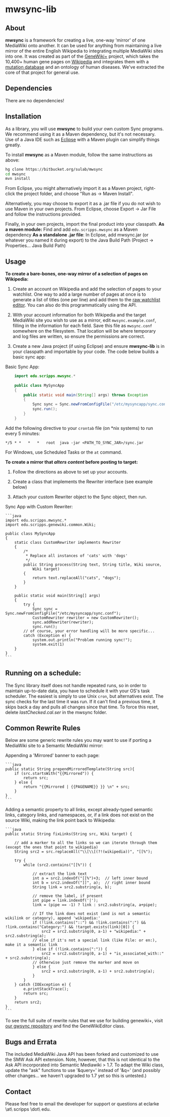 mwsync-lib
==========

About
----------
__mwsync__ is a framework for creating a live, one-way 'mirror' of one MediaWiki onto another. It can be used for anything from maintaining a live mirror of the entire English Wikipedia to integrating multiple MediaWiki sites into one.
It was created as part of the [GeneWiki+](http://genewikiplus.org) project, which takes the 10,400+ human gene pages on [Wikipedia](http://en.wikipedia.org) and integrates them with a [mutation database](http://snpedia.com) and an ontology of human diseases. We've extracted the core of that project for general use.

Dependencies
------------
There are no dependencies! 
    
Installation
------------
As a library, you will use __mwsync__ to build your own custom Sync programs. We recommend using it as a Maven dependency, but it's not necessary. Use of a Java IDE such as [Eclipse](http://eclipse.org) with a Maven plugin can simplify things greatly.

To install __mwsync__ as a Maven module, follow the same instructions as above:

```bash
hg clone https://bitbucket.org/sulab/mwsync
cd mwsync
mvn install
```
    
From Eclipse, you might alternatively import it as a Maven project, right-click the project folder, and choose "Run as -> Maven Install".

Alternatively, you may choose to export it as a .jar file if you do not wish to use Maven in your own projects. From Eclipse, choose Export -> Jar File and follow the instructions provided.

Finally, in your own projects, import the final product into your classpath.
__As a maven module:__
Find and add `edu.scripps.mwsync` as a Maven dependency
__As a standalone .jar file__:
In Eclipse, add mwsync.jar (or whatever you named it during export) to the Java Build Path (Project -> Properties... Java Build Path)

Usage
------
__To create a bare-bones, one-way mirror of a selection of pages on Wikipedia:__

1. Create an account on Wikipedia and add the selection of pages to your watchlist. One way to add a large number of pages at once is to generate a list of titles (one per line) and add them to the [raw watchlist editor](http://en.wikipedia.org/wiki/Special:EditWatchlist/raw). You can also do this programmatically using the API.

2. With your account information for both Wikipedia and the target MediaWiki site you wish to use as a mirror, edit `mwsync.example.conf`, filling in the information for each field. Save this file as `mwsync.conf` somewhere on the filesystem. That location will be where temporary and log files are written, so ensure the permissions are correct.

3. Create a new Java project (if using Eclipse) and ensure __mwsync-lib__ is in your classpath and importable by your code. The code below builds a basic sync app:

Basic Sync App:

```java
    import edu.scripps.mwsync.*
    
    public class MySyncApp
    {
        public static void main(String[] args) throws Exception
        {
            Sync sync = Sync.newFromConfigFile("/etc/mysyncapp/sync.conf");
            sync.run();
        }
    }
```
	
Add the following directive to your `crontab` file (on *nix systems) to run every 5 minutes:

    */5 * *   *   *   root  java -jar <PATH_TO_SYNC_JAR>/sync.jar

For Windows, use Scheduled Tasks or the `at` command.

__To create a mirror that _alters content_ before posting to target:__

1. Follow the directions as above to set up your accounts.

2. Create a class that implements the Rewriter interface (see example below)

3. Attach your custom Rewriter object to the Sync object, then run.

Sync App with Custom Rewriter:

    ```java
    import edu.scripps.mwsync.*
    import edu.scripps.genewiki.common.Wiki;

    public class MySyncApp
    {
        static class CustomRewriter implements Rewriter
        {
            /*
             * Replace all instances of 'cats' with 'dogs'
             */
            public String process(String text, String title, Wiki source,
                Wiki target)
            {
                return text.replaceAll("cats", "dogs");
            }
        }
        
        public static void main(String[] args) 
        {
            try {
                Sync sync = Sync.newFromConfigFile("/etc/mysyncapp/sync.conf");
                CustomRewriter rewriter = new CustomRewriter();
                sync.addRewriter(rewriter);
                sync.run();
            // of course, your error handling will be more specific...
            catch (Exception e) {  
                system.out.println("Problem running sync!");
                system.exit(1)
        }
    }
	```
	
Running on a schedule:
---------------------
The Sync library itself does not handle repeated runs, so in order to maintain up-to-date data, you have to schedule it with your OS's task scheduler. The easiest is simply to use Unix `cron`, but alternatives exist.
The sync checks for the last time it was run. If it can't find a previous time, it skips back a day and pulls all changes since that time. To force this reset, delete _lastChecked.cal.ser_ in the mwsync folder.

Common Rewrite Rules
----------
Below are some generic rewrite rules you may want to use if porting a MediaWiki site to a Semantic MediaWiki mirror:

Appending a 'Mirrored' banner to each page:
    
    ```java
    public static String prependMirroredTemplate(String src){
        if (src.startsWith("{{Mirrored")) {
            return src;
        } else {
            return "{{Mirrored | {{PAGENAME}} }} \n" + src;
        }
    }
	```
	
Adding a semantic property to all links, except already-typed semantic links, category links, and namespaces, or, if a link does not exist on the source Wiki, making the link point back to Wikipedia:

    ```java
    public static String fixLinks(String src, Wiki target) {
        
        // add a marker to all the links so we can iterate through them (except the ones that point to wikipedia)
        String src2 = src.replaceAll("\\[\\[(?!(wikipedia))", "[[%");
        
        try {
            while (src2.contains("[[%")) {
                
                // extract the link text
                int a = src2.indexOf("[[%")+3;  // left inner bound
                int b = src2.indexOf("]]", a);  // right inner bound
                String link = src2.substring(a, b);
                
                // remove the label, if present
                int pipe = link.indexOf('|');
                link = (pipe == -1) ? link : src2.substring(a, a+pipe);

                // If the link does not exist (and is not a semantic wikilink or category), append 'wikipedia:'
                if (!link.contains("::") && !link.contains(":") && !link.contains("Category:") && !target.exists(link)[0]) {
                    src2 = src2.substring(0, a-1) + "wikipedia:" + src2.substring(a);
                // else if it's not a special link (like File: or en:), make it a semantic link
                } else if (!link.contains(":")) {
                    src2 = src2.substring(0, a-1) + "is_associated_with::" + src2.substring(a);
                // otherwise just remove the marker and move on
                } else {
                    src2 = src2.substring(0, a-1) + src2.substring(a);
                }
            }
        } catch (IOException e) {
            e.printStackTrace();
            return src;
        }
        return src2;
    }
	```

To see the full suite of rewrite rules that we use for building genewiki+, visit [our gwsync repository](http://bitbucket.org/sulab/gwsync) and find the GeneWikiEditor class.

Bugs and Errata
-----------------
The included MediaWiki Java API has been forked and customized to use the SMW Ask API extension. Note, however, that this is not identical to the Ask API incorporated into Semantic Mediawiki > 1.7. To adapt the Wiki class, update the "ask" functions to use '&query=' instead of '&q=' (and possibly other changes... we haven't upgraded to 1.7 yet so this is untested.)

Contact
------------
Please feel free to email the developer for support or questions at eclarke \at\ scripps \dot\ edu.

